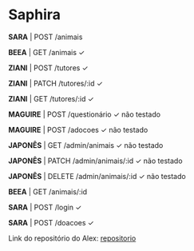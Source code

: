 # Saphira
**SARA** | POST /animais

**BEEA** | GET /animais ✓

**ZIANI** | POST /tutores ✓

**ZIANI** | PATCH /tutores/:id ✓

**ZIANI** | GET /tutores/:id ✓

**MAGUIRE** | POST /questionário ✓ não testado

**MAGUIRE** | POST /adocoes ✓ não testado

**JAPONÊS** | GET /admin/animais ✓ não testado

**JAPONÊS** | PATCH /admin/animais/:id ✓ não testado

**JAPONÊS** | DELETE /admin/animais/:id ✓ não testado

**BEEA** | GET /animais/:id 

**SARA** | POST /login ✓

**SARA** | POST /doacoes ✓

Link do repositório do Alex: 
[repositorio](https://github.com/alexnasciment3/projeto_bento_2S_2025.git)
